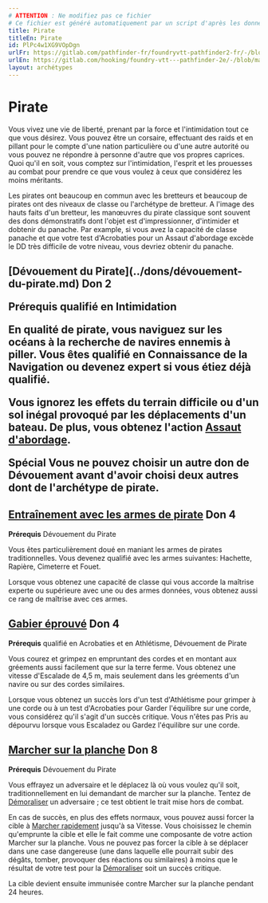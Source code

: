 ```yaml
---
# ATTENTION : Ne modifiez pas ce fichier
# Ce fichier est généré automatiquement par un script d'après les données du module Foundry VTT officiel et de sa traduction
title: Pirate
titleEn: Pirate
id: PlPc4w1XG9VOpDgn
urlFr: https://gitlab.com/pathfinder-fr/foundryvtt-pathfinder2-fr/-/blob/master/data/archetypes/PlPc4w1XG9VOpDgn.htm
urlEn: https://gitlab.com/hooking/foundry-vtt---pathfinder-2e/-/blob/master/packs/data/archetypes.db/pirate.json
layout: archétypes
---
```

# Pirate

Vous vivez une vie de liberté, prenant par la force et l'intimidation tout ce que vous désirez. Vous pouvez être un corsaire, effectuant des raids et en pillant pour le compte d'une nation particulière ou d'une autre autorité ou vous pouvez ne répondre à personne d'autre que vos propres caprices. Quoi qu'il en soit, vous comptez sur l'intimidation, l'esprit et les prouesses au combat pour prendre ce que vous voulez à ceux que considérez les moins méritants.

Les pirates ont beaucoup en commun avec les bretteurs et beaucoup de pirates ont des niveaux de classe ou l'archétype de bretteur. A l'image des hauts faits d'un bretteur, les manœuvres du pirate classique sont souvent des dons démonstratifs dont l'objet est d'impressionner, d'intimider et dobtenir du panache. Par example, si vous avez la capacité de classe panache et que votre test d'Acrobaties pour un Assaut d'abordage excède le DD très difficile de votre niveau, vous devriez obtenir du panache.

<h2 style="text-align: left;">[Dévouement du Pirate](../dons/dévouement-du-pirate.md) Don 2

**Prérequis** qualifié en Intimidation

En qualité de pirate, vous naviguez sur les océans à la recherche de navires ennemis à piller. Vous êtes qualifié en Connaissance de la Navigation ou devenez expert si vous étiez déjà qualifié.

Vous ignorez les effets du terrain difficile ou d'un sol inégal provoqué par les déplacements d'un bateau. De plus, vous obtenez l'action [Assaut d'abordage](../actions/assaut-d-abordage.md).

**Spécial** Vous ne pouvez choisir un autre don de Dévouement avant d'avoir choisi deux autres dont de l'archétype de pirate.

## [Entraînement avec les armes de pirate](../dons/entraînement-avec-les-armes-de-pirate.md) Don 4

**Prérequis** Dévouement du Pirate

Vous êtes particulièrement doué en maniant les armes de pirates traditionnelles. Vous devenez qualifié avec les armes suivantes: <a class="entity-link" data-pack="pf2e.equipment-srd" data-id="LGgvev6AV0So8tP9" draggable="true">Hachette</a>, <a class="entity-link" data-pack="pf2e.equipment-srd" data-id="tH5GirEy7YB3ZgCk" draggable="true">Rapière</a>, <a class="entity-link" data-pack="pf2e.equipment-srd" data-id="grmaV4GdoGD7sKbn" draggable="true">Cimeterre</a> et <a class="entity-link" data-pack="pf2e.equipment-srd" data-id="f1gwoTkf3Nn0v3PN" draggable="true">Fouet</a>.

Lorsque vous obtenez une capacité de classe qui vous accorde la maîtrise experte ou supérieure avec une ou des armes données, vous obtenez aussi ce rang de maîtrise avec ces armes.

## [Gabier éprouvé](../dons/gabier-éprouvé.md) Don 4

**Prérequis** qualifié en Acrobaties et en Athlétisme, Dévouement de Pirate

Vous courez et grimpez en empruntant des cordes et en montant aux gréements aussi facilement que sur la terre ferme. Vous obtenez une vitesse d'<a class="entity-link" data-pack="pf2e.actionspf2e" data-id="pprgrYQ1QnIDGZiy" draggable="true">Escalade</a> de 4,5 m, mais seulement dans les gréements d'un navire ou sur des cordes similaires.

Lorsque vous obtenez un succès lors d'un test d'Athlétisme pour grimper à une corde ou à un test d'Acrobaties pour <a class="entity-link" data-pack="pf2e.actionspf2e" data-id="M76ycLAqHoAgbcej" draggable="true">Garder l'équilibre</a> sur une corde, vous considérez qu'il s'agit d'un succès critique. Vous n'êtes pas <a class="entity-link" data-pack="pf2e.conditionitems" data-id="AJh5ex99aV6VTggg" draggable="true"><i class="fas fa-book-open"></i>Pris au dépourvu</a> lorsque vous Escaladez ou Gardez l'équilibre sur une corde.

## [Marcher sur la planche](../dons/marcher-sur-la-planche.md) Don 8

**Prérequis** Dévouement du Pirate

Vous effrayez un adversaire et le déplacez là où vous voulez qu'il soit, traditionnellement en lui demandant de marcher sur la planche. Tentez de [Démoraliser](../actions/démoraliser.md) un adversaire ; ce test obtient le trait mise hors de combat.

En cas de succès, en plus des effets normaux, vous pouvez aussi forcer la cible à [Marcher rapidement](../actions/marcher-rapidement.md) jusqu'à sa Vitesse. Vous choisissez le chemin qu'emprunte la cible et elle le fait comme une composante de votre action Marcher sur la planche. Vous ne pouvez pas forcer la cible à se déplacer dans une case dangereuse (une dans laquelle elle pourrait subir des dégâts, tomber, provoquer des réactions ou similaires) à moins que le résultat de votre test pour la [Démoraliser](../actions/démoraliser.md) soit un succès critique.

La cible devient ensuite immunisée contre Marcher sur la planche pendant 24 heures.
